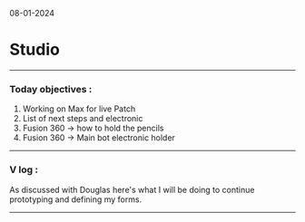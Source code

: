08-01-2024
# Studio
---
### Today objectives :
1. Working on Max for live Patch
2. List of next steps and electronic
3. Fusion 360 -> how to hold the pencils
4. Fusion 360 -> Main bot electronic holder

---
### V log :

As discussed with Douglas here's what I will be doing to continue prototyping and defining my forms.

---